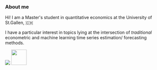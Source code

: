 ### About me

Hi! I am a Master's student in quantitative economics at the University of St.Gallen, 🇨🇭

I have a particular interest in topics lying at the intersection of *traditional* econometric and machine learning time series estimation/ forecasting methods. 

<img src="https://github-readme-stats.vercel.app/api/top-langs?username=nathaliemayor&layout=compact&theme=dark"/>

<a href="https://www.linkedin.com/in/nathaliemayor/">
    <img height="50" src="https://cdn2.iconfinder.com/data/icons/social-icon-3/512/social_style_3_in-306.png"/>
</a>
